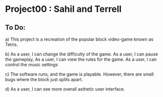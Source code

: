 # Project00 : Sahil and Terrell


## To Do:
a) This project is a recreation of the popular block video-game known as Tetris.

b) As a user, I can change the difficulty of the game. As a user, I can pause the gameplay, As a user, I can view the rules for the game. As a user, I can control the music settings

c) The software runs, and the game is playable. However, there are small bugs where the block just splits apart. 

d) As a user, I can see more overall asthetic user interface.
